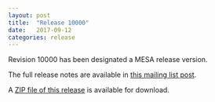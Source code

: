 ```yaml
---
layout: post
title:  "Release 10000"
date:   2017-09-12
categories: release
---
```


Revision 10000 has been designated a MESA release version.

The full release notes are available in [this mailing list post][notes].

[notes]:https://lists.mesastar.org/pipermail/mesa-users/2017-September/007888.html

A [ZIP file of this release][zip] is available for download.

[zip]:http://sourceforge.net/projects/mesa/files/releases/mesa-r10000.zip/download
